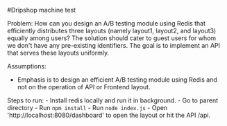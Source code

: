 #Dripshop machine test

Problem:
How can you design an A/B testing module using Redis that efficiently distributes three layouts (namely layout1, layout2, and layout3) equally among users? The solution should cater to guest users for whom we don't have any pre-existing identifiers. The goal is to implement an API that serves these layouts uniformly.

Assumptions:
- Emphasis is to design an efficient A/B testing module using Redis and not on the operation of API or Frontend layout.

Steps to run:
    - Install redis locally and run it in background.
    - Go to parent directory
    - Run `npm install`
    - Run  `node index.js`
    - Open 'http://localhost:8080/dashboard' to open the layout or hit the API /api.